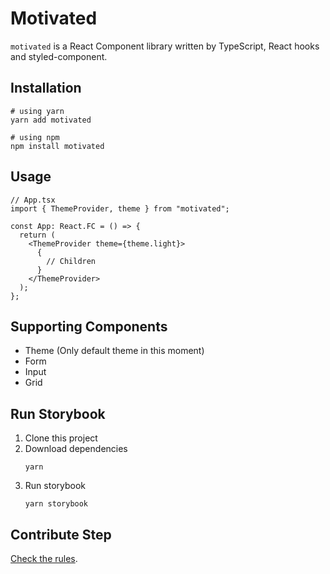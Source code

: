 # Motivated

`motivated` is a React Component library written by TypeScript, React hooks and styled-component.

## Installation

```
# using yarn
yarn add motivated

# using npm
npm install motivated
```

## Usage

```tsx
// App.tsx
import { ThemeProvider, theme } from "motivated";

const App: React.FC = () => {
  return (
    <ThemeProvider theme={theme.light}>
      {
        // Children
      }
    </ThemeProvider>
  );
};
```

## Supporting Components

- Theme (Only default theme in this moment)
- Form
- Input
- Grid

## Run Storybook

1. Clone this project
2. Download dependencies
   ```
   yarn
   ```
3. Run storybook
   ```
   yarn storybook
   ```

## Contribute Step

<a href="https://github.com/mattia-lau/motivated/blob/master/CONTRIBUTING.md">Check the rules</a>.
